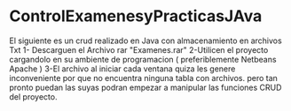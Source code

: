 # ControlExamenesyPracticasJAva
El siguiente es un crud realizado en Java con almacenamiento en archivos Txt 
1- Descarguen el Archivo rar "Examenes.rar"
2-Utilicen el proyecto cargandolo en su ambiente de programacion ( preferiblemente Netbeans Apache )
3-El archivo al iniciar cada ventana quiza les genere inconveniente por que no encuentra ninguna tabla con archivos. pero tan pronto puedan las suyas podran empezar a manipular
las funciones CRUD del proyecto.
